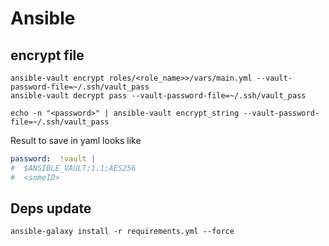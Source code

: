# Ansible

## encrypt file

```shell
ansible-vault encrypt roles/<role_name>>/vars/main.yml --vault-password-file=~/.ssh/vault_pass
ansible-vault decrypt pass --vault-password-file=~/.ssh/vault_pass

echo -n "<password>" | ansible-vault encrypt_string --vault-password-file=~/.ssh/vault_pass
```

Result to save in yaml looks like

```yaml
password:  !vault |
#  $ANSIBLE_VAULT;1.1;AES256
#  <someID>
```

## Deps update

```shell
ansible-galaxy install -r requirements.yml --force
```
